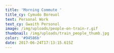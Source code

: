 ```yaml
---
title: 'Morning Commute '
title_cy: Cymudo Boreuol
text: Personal Work
text_cy: Gwaith Personol
image: /img/uploads/people-on-train-r.gif
thumbnail: /img/uploads/train_people_thumb.jpg
color: '#94586b'
date: 2017-06-24T17:13:15.615Z
---
```













